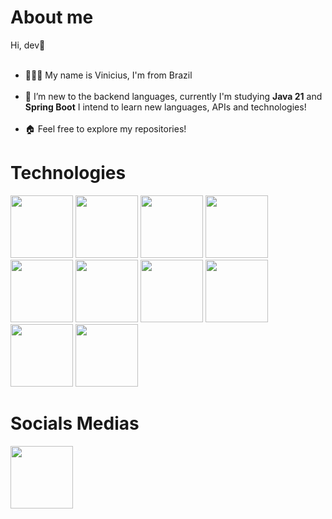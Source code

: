 <div>
<h1>About me</h1>
 
Hi, dev👋<br></br>

- 🧑🏻‍🦱 My name is Vinicius, I'm from Brazil <br></br>
- 🌱 I’m new to the backend languages, currently I'm studying <strong>Java 21</strong> and <strong>Spring Boot</strong> I intend to learn new languages, APIs and technologies!<br></br>
- 🏠 Feel free to explore my repositories!
</div>

<div>
  <h1>Technologies</h1>
<img src="https://cdn.jsdelivr.net/gh/devicons/devicon@latest/icons/java/java-original-wordmark.svg" width="100" />
<img src="https://cdn.jsdelivr.net/gh/devicons/devicon@latest/icons/javascript/javascript-original.svg" width="100" />
<img src="https://cdn.jsdelivr.net/gh/devicons/devicon@latest/icons/git/git-plain.svg" width="100" />       
<img src="https://cdn.jsdelivr.net/gh/devicons/devicon@latest/icons/spring/spring-original.svg" width="100" />
<img src="https://cdn.jsdelivr.net/gh/devicons/devicon@latest/icons/docker/docker-original.svg" width="100" />
<img src="https://cdn.jsdelivr.net/gh/devicons/devicon@latest/icons/postman/postman-original.svg" width="100" />
<img src="https://cdn.jsdelivr.net/gh/devicons/devicon@latest/icons/postgresql/postgresql-original.svg" width="100" />
<img src="https://cdn.jsdelivr.net/gh/devicons/devicon@latest/icons/swagger/swagger-original.svg" width="100" />
<img src="https://cdn.jsdelivr.net/gh/devicons/devicon@latest/icons/oauth/oauth-original.svg" width="100" />
<img src="https://cdn.jsdelivr.net/gh/devicons/devicon@latest/icons/amazonwebservices/amazonwebservices-original-wordmark.svg" width="100" />
</div>

<div>
  <h1>Socials Medias</h1>
    <a href="https://www.linkedin.com/in/vin%C3%ADcius-de-gaspari-a84164195/" target="_blank"><img width="100" src="https://cdn.jsdelivr.net/gh/devicons/devicon/icons/linkedin/linkedin-original.svg"</a></img>
</div>



